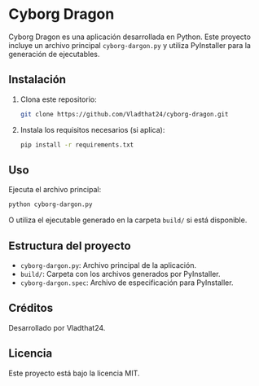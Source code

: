 # Cyborg Dragon

Cyborg Dragon es una aplicación desarrollada en Python. Este proyecto incluye un archivo principal `cyborg-dargon.py` y utiliza PyInstaller para la generación de ejecutables.

## Instalación

1. Clona este repositorio:
   ```bash
   git clone https://github.com/Vladthat24/cyborg-dragon.git
   ```
2. Instala los requisitos necesarios (si aplica):
   ```bash
   pip install -r requirements.txt
   ```

## Uso

Ejecuta el archivo principal:
```bash
python cyborg-dargon.py
```

O utiliza el ejecutable generado en la carpeta `build/` si está disponible.

## Estructura del proyecto
- `cyborg-dargon.py`: Archivo principal de la aplicación.
- `build/`: Carpeta con los archivos generados por PyInstaller.
- `cyborg-dargon.spec`: Archivo de especificación para PyInstaller.

## Créditos
Desarrollado por Vladthat24.

## Licencia
Este proyecto está bajo la licencia MIT.
